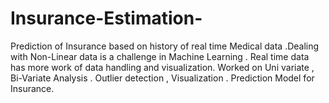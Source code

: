 # Insurance-Estimation-
Prediction of Insurance based on history of  real time Medical data .Dealing with Non-Linear data is a challenge in Machine Learning . Real time data has more work of data handling and visualization. Worked on Uni variate , Bi-Variate Analysis . Outlier detection , Visualization . Prediction Model for Insurance.
